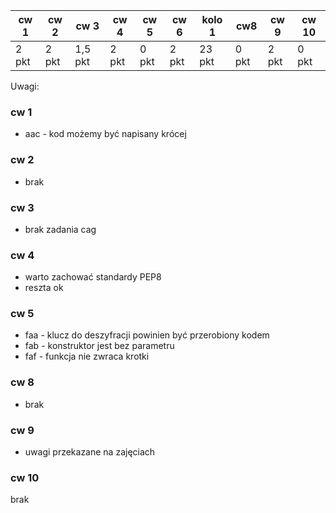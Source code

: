 | cw 1 | cw 2 | cw 3| cw 4| cw 5| cw 6| kolo 1|  cw8 | cw 9 | cw 10 |
|---|---|---|---|---|---|---|---|---|---|
| 2 pkt | 2 pkt | 1,5 pkt | 2 pkt| 0 pkt  | 2 pkt | 23 pkt | 0 pkt | 2 pkt | 0 pkt |

Uwagi:


### cw 1

* aac - kod możemy być napisany krócej


### cw 2

* brak

### cw 3

* brak zadania cag

### cw 4

* warto zachować standardy PEP8
* reszta ok

### cw 5

* faa - klucz do deszyfracji powinien być przerobiony kodem
* fab - konstruktor jest bez parametru
* faf - funkcja nie zwraca krotki

### cw 8

* brak

### cw 9

* uwagi przekazane na zajęciach

### cw 10

brak
